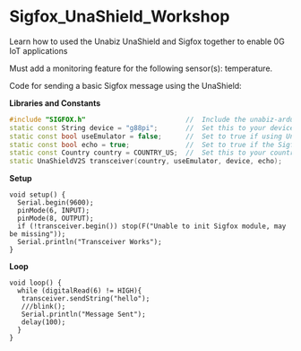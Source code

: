 # Sigfox_UnaShield_Workshop
Learn how to used the Unabiz UnaShield and Sigfox together to enable 0G IoT applications

Must add a monitoring feature for the following sensor(s): temperature.


Code for sending a basic Sigfox message using the UnaShield:

**Libraries and Constants**

```c++
#include "SIGFOX.h"                         //  Include the unabiz-arduino library.
static const String device = "g88pi";       //  Set this to your device name if you're using UnaBiz Emulator.
static const bool useEmulator = false;      //  Set to true if using UnaBiz Emulator.
static const bool echo = true;              //  Set to true if the Sigfox library should display the executed commands.
static const Country country = COUNTRY_US;  //  Set this to your country to configure the Sigfox transmission frequencies.
static UnaShieldV2S transceiver(country, useEmulator, device, echo);
```
**Setup**

```
void setup() {
  Serial.begin(9600);
  pinMode(6, INPUT);   
  pinMode(8, OUTPUT);
  if (!transceiver.begin()) stop(F("Unable to init Sigfox module, may be missing"));
  Serial.println("Transceiver Works");
}
```

**Loop**
```
void loop() {
  while (digitalRead(6) != HIGH){
   transceiver.sendString("hello");
   ///blink();
   Serial.println("Message Sent");
   delay(100);
  }
}
```
